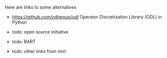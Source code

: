 Here are links to some alternatives

* https://github.com/odlgroup/odl Operator Discretization Library (ODL) in Python

* todo: open source initiative
* todo: BART
* todo: other links from mirt
